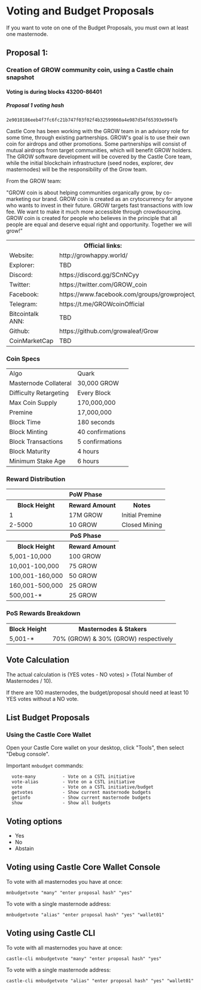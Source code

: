 # Voting and Budget Proposals
If you want to vote on one of the Budget Proposals, you must own at least one masternode.

## Proposal 1:
### Creation of GROW community coin, using a Castle chain snapshot
#### Voting is during blocks 43200-86401
##### Proposal 1 voting hash  
```
2e9010186eeb4f7fc6fc21b747f03f02f4b32599060a4e987d54f65393e994fb
```

Castle Core has been working with the GROW team in an advisory role for some time, through existing partnerships. GROW's goal is to use their own coin for airdrops and other promotions.  Some partnerships will consist of mutual airdrops from target communities, which will benefit GROW holders. The GROW software development will be covered by the Castle Core team, while the initial blockchain infrastructure (seed nodes, explorer, dev masternodes) will be the responsibility of the Grow team.  

From the GROW team:

"GROW coin is about helping communities organically grow, by co-marketing our brand. GROW coin is created as an crytocurrency for anyone who wants to invest in their future. GROW targets fast transactions with low fee. We want to make it much more accessible through crowdsourcing. GROW coin is created for people who believes in the principle that all people are equal and deserve equal right and opportunity. 
Together we will grow!"

<table>
  <th colspan=2>Official links:</th>

<tr><td>Website:</td><td> http://growhappy.world/</td></tr>
<tr><td>Explorer:</td><td> TBD </td></tr>
<tr><td>Discord:</td><td> https://discord.gg/SCnNCyy</td></tr>
<tr><td>Twitter:</td><td> https://twitter.com/GROW_coin</td></tr>
<tr><td>Facebook:</td><td> https://www.facebook.com/groups/growproject/</td></tr>
<tr><td>Telegram:</td><td> https://t.me/GROWcoinOfficial</td></tr>
<tr><td>Bitcointalk ANN:</td><td> TBD </td></tr>
<tr><td>Github:</td><td> https://github.com/growaleaf/Grow </td></tr>
<tr><td>CoinMarketCap</td><td>TBD </td></tr>
</table>

### Coin Specs
<table>
<tr><td>Algo</td><td>Quark</td></tr>
  <tr><td>Masternode Collateral</td><td>30,000 GROW</td></tr>
<tr><td>Difficulty Retargeting</td><td>Every Block</td></tr>
<tr><td>Max Coin Supply</td><td>170,000,000</td></tr>
<tr><td>Premine</td><td>17,000,000</td></tr>
<tr><td>Block Time</td><td>180 seconds</td></tr>
<tr><td>Block Minting</td><td>40 confirmations</td></tr>
<tr><td>Block Transactions</td><td>5 confirmations</td></tr>
<tr><td>Block Maturity</td><td>4 hours</td></tr>
<tr><td>Minimum Stake Age</td><td>6 hours</td></tr>
</table>

### Reward Distribution

<table>
<th colspan=4>PoW Phase</th>
<tr><th>Block Height</th><th>Reward Amount</th><th>Notes</th></tr>
<tr><td>1</td><td>17M GROW</td><td>Initial Premine</td></tr>
<tr><td>2-5000</td><td>10 GROW</td><td>Closed Mining</td></tr>
<tr><th colspan=4>PoS Phase</th></tr>
<tr><th>Block Height</th><th colspan=1>Reward Amount</th></tr>
<tr><td>5,001-10,000</td><td>100 GROW</td></tr>
  <tr><td>10,001-100,000</td><td>75 GROW</td></tr>
  <tr><td>100,001-160,000</td><td>50 GROW</td></tr>
    <tr><td>160,001-500,000</td><td>25 GROW</td></tr>
  <tr><td>500,001-*</td><td>25 GROW</td></tr>
</table>

### PoS Rewards Breakdown

<table>
<th>Block Height</th><th>Masternodes & Stakers</th>
<tr><td>5,001-*</td><td>70% (GROW) & 30% (GROW) respectively</td></tr>
</table>



## Vote Calculation

The actual calculation is (YES votes - NO votes) > (Total Number of Masternodes / 10).

If there are 100 masternodes, the budget/proposal should need at least 10 YES votes without a NO vote.

## List Budget Proposals

### Using the Castle Core Wallet

Open your Castle Core wallet on your desktop, click "Tools", then select "Debug console".

Important `mnbudget` commands: 
```
  vote-many          - Vote on a CSTL initiative
  vote-alias         - Vote on a CSTL initiative
  vote               - Vote on a CSTL initiative/budget
  getvotes           - Show current masternode budgets
  getinfo            - Show current masternode budgets
  show               - Show all budgets
```

## Voting options
* Yes
* No
* Abstain

## Voting using Castle Core Wallet Console

To vote with all masternodes you have at once:
```
mnbudgetvote "many" "enter proposal hash" "yes"
```
To vote with a single masternode address:
```
mnbudgetvote "alias" "enter proposal hash" "yes" "wallet01"
```

## Voting using Castle CLI
To vote with all masternodes you have at once:
```
castle-cli mnbudgetvote "many" "enter proposal hash" "yes"
```
To vote with a single masternode address:
```
castle-cli mnbudgetvote "alias" "enter proposal hash" "yes" "wallet01"
```
